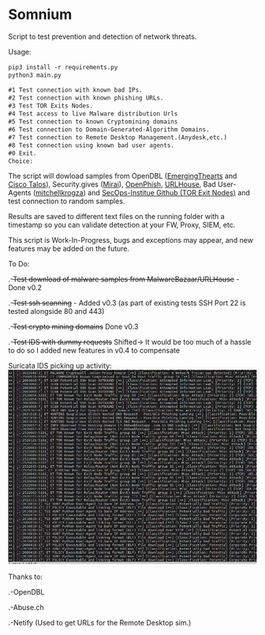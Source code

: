 # Somnium
Script to test prevention and detection of network threats.

Usage:
```
pip3 install -r requirements.py
python3 main.py
```

```
#1 Test connection with known bad IPs.
#2 Test connection with known phishing URLs.
#3 Test TOR Exits Nodes.
#4 Test access to live Malware distribution Urls
#5 Test connection to known Cryptomining domains
#6 Test connection to Domain-Generated-Algorithm Domains.
#7 Test connection to Remote Desktop Management.(Anydesk,etc.)
#8 Test connection using known bad user agents.
#0 Exit.
Choice:
```

The script will dowload samples from OpenDBL ([EmergingThearts](http://opendbl.net/lists/etknown.list) and [Cisco Talos](http://opendbl.net/lists/talos.list)), Security.gives ([Mirai](https://mirai.security.gives/data/ip_list.txt)), [OpenPhish](https://openphish.com/feed.txt), [URLHouse](https://urlhaus.abuse.ch/browse/), Bad User-Agents ([mitchellkrogza](https://github.com/mitchellkrogza/nginx-ultimate-bad-bot-blocker)) and [SecOps-Institue Github (TOR Exit Nodes)](https://raw.githubusercontent.com/SecOps-Institute/Tor-IP-Addresses/master/tor-exit-nodes.lst) and test connection to random samples.

Results are saved to different text files on the running folder with a timestamp so you can validate detection at your FW, Proxy, SIEM, etc.

This script is Work-In-Progress, bugs and exceptions may appear, and new features may be added on the future.

To Do:

.-~~Test download of malware samples from MalwareBazaar/URLHouse~~ - Done v0.2

.-~~Test ssh scanning~~ - Added v0.3 (as part of existing tests SSH Port 22 is tested alongside 80 and 443)

.-~~Test crypto mining domains~~ Done v0.3

.-~~Test IDS with dummy requests~~ Shifted-> It would be too much of a hassle to do so I added new features in v0.4 to compensate

Suricata IDS picking up activity:
![Suricata](https://raw.githubusercontent.com/asluppiter/Somnium/main/IDS%20Log.png)


Thanks to:

.-OpenDBL

.-Abuse.ch

.-Netify (Used to get URLs for the Remote Desktop sim.)
